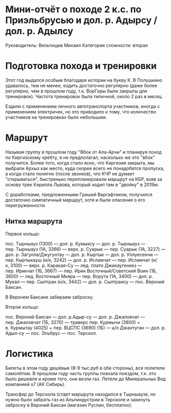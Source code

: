 # Мини-отчёт о походе 2 к.с. по Приэльбрусью и дол. р. Адырсу / дол. р. Адылсу

Руководитель: Вельтищев Михаил
Категория сложности: вторая

# Подготовка похода и тренировки

Этот год выдался особым благодаря истории на букву К. В Полушкино удавалось, тем не менее,
ездить достаточно регулярно (даже более регулярно, чем в прошлом году, т.к. ВорГоры
были закрыты для тренировок). Частота тренировок была типичной, около 2 раз в месяц.

Ездили с применением личного автотранспорта участников, иногда с применением электричек,
но это приводило к тому, что количество участников на тренировках было небольшим.

# Маршрут

Называя группу в прошлом году "Вбок от Ала-Арчи" и планируя поход по Киргизскому хребту,
я не предполагал, насколько же это "вбок" получится. Более того, когда стало ясно, что
Киргизия закрыта, мы выбрали Архыз как место, куда скорее всего не понадобятся пропуска,
а когда стало понятно (после звонков), что КЧР не думает "открываться", быстренько перепланировали
маршрут на КБР, взяв за основу трек Кирилла Львова, который ходил там в "двойку" в 2019м.

С доработками, предложенными Гришей Варгафтиком, получился достаточно симпатичный маршрут,
хотя и были опасения о его перегруженности.

## Нитка маршрута

Первое кольцо:

пос. Тырныауз (1300) — дол. р. Кумыксу — дол. р. Тырныауз — пер. Тырныауз (1А, 3366) —
верх. р. Суарык — пер. Суарык (1A, 3227) — дол. р. Загулла/Джугунтау — дол. р. Кыртык —
дол. р. Уллуесенчи — пер. Кыртыкауш (н/к, 3242) — дол. р. Исламчат — пер. Исламчат (н/к, 3100) —
верх. р. Каракая-Су — лед. плато Джикаугенкез — пер. Ирикчат (1Б, 3667) —
пер. Ирик Восточный/Советский Воин (1Б, 3600) — лед. Восточный Мкяра — пер. Ворута (1А, 3400) —
дол. р. Мукал — пер. Сылтран (н/к, 3442) — дол. р. Сылтрансу — пос. Верхний Баксан.

В Верхнем Баксане забираем заброску.

Второе кольцо:

пос. Верхний Баксан — дол. р.Адыр-су — дол. р. Джаловчат — пер. Джаловчат (1Б, 3270) —
траверс пер. Курмычи (3800) + в. Курмытау (4025) + пер. ВЦСПС (3690) (1Б) —
а/л Джантуган — дол. р. Адыл-су — пос. Эльбрус — пос. Терскол.

# Логистика

Билеты в этом году дешёвые (8-9 тыс.руб в обе стороны), все полетели самолётом.
В прошлом году часть группы поехала поездом, т.к. это было дешевле и кроме того, они везли газ.
Летели до Минеральных Вод компанией s7 (АК Сибирь).

Трансфер до Терскола (старт маршрута находился в Тырныаузе, но нужно было забрать газ
из Альпиндустрии в Терсколе и закинуть заброску в Верхний Баксан (магазин Руслан, бесплатно).

